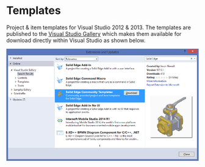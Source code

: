Templates
================

Project & item templates for Visual Studio 2012 & 2013. The templates are published to the [Visual Studio Gallery](http://visualstudiogallery.msdn.microsoft.com/fd1878fc-6520-4eeb-95e5-1b8b27da875e) which makes them available for download directly within Visual Studio as shown below.

![](https://raw.githubusercontent.com/SolidEdgeCommunity/Templates/master/media/ExtensionsAndUpdates.png)
